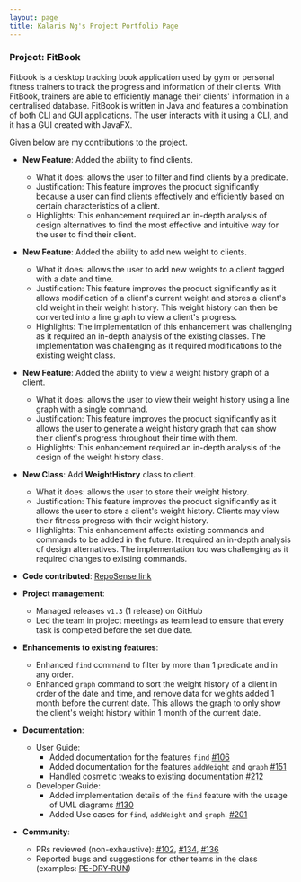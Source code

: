 ```yaml
---
layout: page
title: Kalaris Ng's Project Portfolio Page
---
```


### Project: FitBook

Fitbook is a desktop tracking book application used by gym or personal fitness trainers to track the progress and information
of their clients. With FitBook, trainers are able to efficiently manage their clients' information in a centralised database.
FitBook is written in Java and features a combination of both CLI and GUI applications.
The user interacts with it using a CLI, and it has a GUI created with JavaFX.

Given below are my contributions to the project.

* **New Feature**: Added the ability to find clients.
    * What it does: allows the user to filter and find clients by a predicate.
    * Justification: This feature improves the product significantly because a user can find clients effectively and efficiently based on certain characteristics of a client.
    * Highlights: This enhancement required an in-depth analysis of design alternatives to find the most effective and intuitive way for the user to find their client.

* **New Feature**: Added the ability to add new weight to clients.
  * What it does: allows the user to add new weights to a client tagged with a date and time.
  * Justification: This feature improves the product significantly as it allows modification of a client's current weight and stores a client's old weight in their weight history. This weight history can then be converted into a line graph to view a client's progress.
  * Highlights: The implementation of this enhancement was challenging as it required an in-depth analysis of the existing classes. The implementation was challenging as it required modifications to the existing weight class.

* **New Feature**: Added the ability to view a weight history graph of a client.
  * What it does: allows the user to view their weight history using a line graph with a single command.
  * Justification: This feature improves the product significantly as it allows the user to generate a weight history graph that can show their client's progress throughout their time with them.
  * Highlights: This enhancement required an in-depth analysis of the design of the weight history class.

* **New Class**: Add **WeightHistory** class to client.
  * What it does: allows the user to store their weight history.
  * Justification: This feature improves the product significantly as it allows the user to store a client's weight history. Clients may view their fitness progress with their weight history.
  * Highlights: This enhancement affects existing commands and commands to be added in the future. It required an in-depth analysis of design alternatives. The implementation too was challenging as it required changes to existing commands.

* **Code contributed**: [RepoSense link](https://nus-cs2103-ay2223s2.github.io/tp-dashboard/?search=kalarisng&sort=groupTitle&sortWithin=title&timeframe=commit&mergegroup=&groupSelect=groupByRepos&breakdown=true&checkedFileTypes=docs~functional-code~test-code~other&since=2023-02-17&tabOpen=true&tabType=authorship&zFR=false&tabAuthor=kalarisng&tabRepo=AY2223S2-CS2103T-T15-2%2Ftp%5Bmaster%5D&authorshipIsMergeGroup=false&authorshipFileTypes=docs~functional-code~test-code&authorshipIsBinaryFileTypeChecked=false&authorshipIsIgnoredFilesChecked=false)

* **Project management**:
    * Managed releases `v1.3` (1 release) on GitHub
    * Led the team in project meetings as team lead to ensure that every task is completed before the set due date.

* **Enhancements to existing features**:
    * Enhanced `find` command to filter by more than 1 predicate and in any order.
    * Enhanced `graph` command to sort the weight history of a client in order of the date and time, and remove data for weights added 1 month before the current date. This allows the graph to only show the client's weight history within 1 month of the current date.

* **Documentation**:
    * User Guide:
        * Added documentation for the features `find` [\#106](https://github.com/AY2223S2-CS2103T-T15-2/tp/pull/106)
        * Added documentation for the features `addWeight` and `graph` [\#151](https://github.com/AY2223S2-CS2103T-T15-2/tp/pull/151)
        * Handled cosmetic tweaks to existing documentation [\#212](https://github.com/AY2223S2-CS2103T-T15-2/tp/pull/212)
    * Developer Guide:
        * Added implementation details of the `find` feature with the usage of UML diagrams [\#130](https://github.com/AY2223S2-CS2103T-T15-2/tp/pull/130)
        * Added Use cases for `find`, `addWeight` and `graph`. [\#201](https://github.com/AY2223S2-CS2103T-T15-2/tp/pull/201/files)

* **Community**:
    * PRs reviewed (non-exhaustive): [\#102](https://github.com/AY2223S2-CS2103T-T15-2/tp/pull/102), [\#134](https://github.com/AY2223S2-CS2103T-T15-2/tp/pull/134), [\#136](https://github.com/AY2223S2-CS2103T-T15-2/tp/pull/136)
    * Reported bugs and suggestions for other teams in the class (examples: [PE-DRY-RUN](https://github.com/kalarisng/ped))
